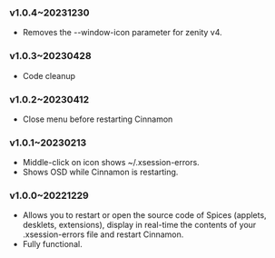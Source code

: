 ### v1.0.4~20231230
  * Removes the --window-icon parameter for zenity v4.

### v1.0.3~20230428
  * Code cleanup

### v1.0.2~20230412
  * Close menu before restarting Cinnamon

### v1.0.1~20230213
  * Middle-click on icon shows ~/.xsession-errors.
  * Shows OSD while Cinnamon is restarting.

### v1.0.0~20221229
  * Allows you to restart or open the source code of Spices (applets, desklets, extensions), display in real-time the contents of your .xsession-errors file and restart Cinnamon.
  * Fully functional.
